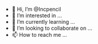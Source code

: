 - 👋 Hi, I’m @Incpencil
- 👀 I’m interested in ...
- 🌱 I’m currently learning ...
- 💞️ I’m looking to collaborate on ...
- 📫 How to reach me ...

<!---
Incpencil/Incpencil is a ✨ special ✨ repository because its `README.md` (this file) appears on your GitHub profile.
You can click the Preview link to take a look at your changes.
--->

